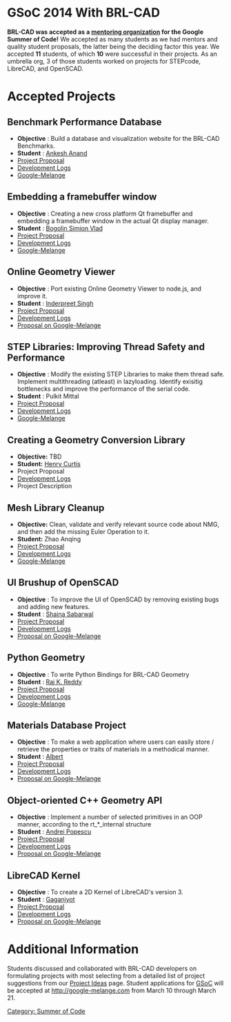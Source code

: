 # GSoC 2014 With BRL-CAD

**BRL-CAD was accepted as a [mentoring
organization](http://www.google-melange.com/) for the Google Summer of
Code!** We accepted as many students as we had mentors and quality
student proposals, the latter being the deciding factor this year. We
accepted **11** students, of which **10** were successful in their
projects. As an umbrella org, 3 of those students worked on projects for
STEPcode, LibreCAD, and OpenSCAD.

# Accepted Projects

## Benchmark Performance Database

-   **Objective** : Build a database and visualization website for the
    BRL-CAD Benchmarks.
-   **Student** : [Ankesh
    Anand](http://brlcad.org/wiki/User:Ankeshanand/)
-   [Project
    Proposal](http://brlcad.org/wiki/User:Ankeshanand/GSoC14/proposal)
-   [Development
    Logs](http://brlcad.org/wiki/User:Ankeshanand/GSoC14/logs)
-   [Google-Melange](http://www.google-melange.com/gsoc/project/details/google/gsoc2014/ankeshanand/5750085036015616)

## Embedding a framebuffer window

-   **Objective** : Creating a new cross platform Qt framebuffer and
    embedding a framebuffer window in the actual Qt display manager.
-   **Student** : [Bogolin Simion
    Vlad](http://brlcad.org/wiki/User:Vladbogolin)
-   [Project
    Proposal](http://brlcad.org/wiki/User:Vladbogolin/Proposal/EmbeddingFrameBuffer)
-   [Development
    Logs](http://brlcad.org/wiki/User:Vladbogolin/GSoC2014/Logs)
-   [Google-Melange](https://www.google-melange.com/gsoc/project/details/google/gsoc2014/vladbogolin/5812572515205120)

## Online Geometry Viewer

-   **Objective** : Port existing Online Geometry Viewer to node.js, and
    improve it.
-   **Student** : [Inderpreet
    Singh](http://brlcad.org/wiki/User:Inderpreet/)
-   [Project
    Proposal](http://brlcad.org/wiki/User:Inderpreet/OGV_Proposal)
-   [Development
    Logs](http://brlcad.org/wiki/User:Inderpreet/GSoC14/logs)
-   [Proposal on
    Google-Melange](http://www.google-melange.com/gsoc/proposal/public/google/gsoc2014/ishwerdas/5649050225344512)

## STEP Libraries: Improving Thread Safety and Performance

-   **Objective** : Modify the existing STEP Libraries to make them
    thread safe. Implement multithreading (atleast) in lazyloading.
    Identify exisitig bottlenecks and improve the performance of the
    serial code.
-   **Student** : Pulkit Mittal
-   [Project
    Proposal](http://brlcad.org/wiki/User:Pulkit%20Mittal/GSOC2014/proposal)
-   [Development
    Logs](http://brlcad.org/wiki/User:Pulkit%20Mittal/GSOC2014/logs)
-   [Google-Melange](https://www.google-melange.com/gsoc/proposal/review/student/google/gsoc2014/hoiji/5629499534213120)

## Creating a Geometry Conversion Library

-   **Objective:** TBD
-   **Student:** [Henry
    Curtis](http://brlcad.org/wiki/User:Hcurtis0010/)
-   Project Proposal
-   [Development
    Logs](http://brlcad.org/wiki/User:Hcurtis0010/GSoC2014/logs)
-   Project Description

## Mesh Library Cleanup

-   **Objective:** Clean, validate and verify relevant source code about
    NMG, and then add the missing Euler Operation to it.
-   **Student:** Zhao Anqing
-   [Project Proposal](http://brlcad.org/wiki/User:Clouddrift/GSoC2014)
-   [Development
    Logs](http://brlcad.org/wiki/User:Clouddrift/GSoC2014/Logs)
-   [Google-Melange](https://www.google-melange.com/gsoc/proposal/review/student/google/gsoc2014/clouddrift/5668600916475904)

## UI Brushup of OpenSCAD

-   **Objective** : To improve the UI of OpenSCAD by removing existing
    bugs and adding new features.
-   **Student** : [Shaina
    Sabarwal](http://brlcad.org/wiki/User:Shainasabarwal/)
-   [Project
    Proposal](http://brlcad.org/wiki/User:Shainasabarwal/Openscad_UI_Brushup)
-   [Development
    Logs](http://brlcad.org/wiki/User:Shainasabarwal/GSoC14/logs)
-   [Proposal on
    Google-Melange](http://www.google-melange.com/gsoc/proposal/review/student/google/gsoc2014/shaina/5629499534213120)

## Python Geometry

-   **Objective** : To write Python Bindings for BRL-CAD Geometry
-   **Student** : [Raj K.
    Reddy](http://brlcad.org/wiki/User:Krajkreddy/main)
-   [Project
    Proposal](http://brlcad.org/wiki/User:Krajkreddy/GSOC14/proposal)
-   [Development
    Logs](http://brlcad.org/wiki/User:Krajkreddy/GSOC14/summary)
-   [Google-Melange](http://www.google-melange.com/gsoc/project/details/google/gsoc2014/krajkreddy/5766466041282560)

## Materials Database Project

-   **Objective** : To make a web application where users can easily
    store / retrieve the properties or traits of materials in a
    methodical manner.
-   **Student** : [Albert](http://brlcad.org/wiki/User:Albertcoder/)
-   [Project
    Proposal](http://brlcad.org/wiki/User:Albertcoder/Proposal/materialdatabase)
-   [Development
    Logs](http://brlcad.org/wiki/User:Albertcoder/GSoC2014/logs)
-   [Proposal on
    Google-Melange](http://www.google-melange.com/gsoc/proposal/public/google/gsoc2014/albertcoder/5629499534213120)

## Object-oriented C++ Geometry API

-   **Objective** : Implement a number of selected primitives in an OOP
    manner, according to the rt_\*_internal structure
-   **Student** : [Andrei
    Popescu](http://brlcad.org/wiki/User:Popescu.andrei1991)
-   [Project
    Proposal](http://brlcad.org/wiki/User:Popescu.andrei1991/proposal2014)
-   [Development
    Logs](http://brlcad.org/wiki/User:Popescu.andrei1991/devlogs2014)
-   [Proposal on
    Google-Melange](https://www.google-melange.com/gsoc/project/details/google/gsoc2014/popescuandrei/5653164804014080)

## LibreCAD Kernel

-   **Objective** : To create a 2D Kernel of LibreCAD's version 3.
-   **Student** :
    [Gaganjyot](http://brlcad.org/wiki/User:Gaganjyotsingh/)
-   [Project
    Proposal](http://brlcad.org/wiki/User:Gaganjyotsingh/Proposal/LibreCADkickoff)
-   [Development Logs](http://codebasement.wordpress.com/)
-   [Proposal on
    Google-Melange](http://www.google-melange.com/gsoc/proposal/review/student/google/gsoc2014/gaganjyot/5662278724616192)

# Additional Information

Students discussed and collaborated with BRL-CAD developers on
formulating projects with most selecting from a detailed list of project
suggestions from our [Project
Ideas](Google_Summer_of_Code/Project_Ideas "wikilink") page. Student
applications for [GSoC](Google_Summer_of_Code "wikilink") will be
accepted at <http://google-melange.com> from March 10 through March 21.

[Category: Summer of Code](Category:_Summer_of_Code "wikilink")